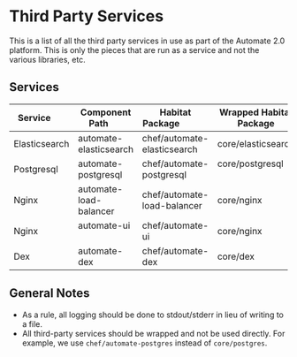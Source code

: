 # Third Party Services

This is a list of all the third party services in use as part of the Automate 2.0 platform. This is only the pieces that are run as a service and not the various libraries, etc.

## Services

| Service       | Component Path         | Habitat Package             | Wrapped Habitat Package |
| ------------- | ---------------------- | --------------------------- | ----------------------- |
| Elasticsearch | automate-elasticsearch | chef/automate-elasticsearch | core/elasticsearch      |
| Postgresql    | automate-postgresql    | chef/automate-postgresql    | core/postgresql         |
| Nginx         | automate-load-balancer | chef/automate-load-balancer |core/nginx               |
| Nginx         | automate-ui            | chef/automate-ui            | core/nginx              |
| Dex           | automate-dex           | chef/automate-dex           | core/dex                |

## General Notes

* As a rule, all logging should be done to stdout/stderr in lieu of writing to a file.
* All third-party services should be wrapped and not be used directly. For example, we use `chef/automate-postgres` instead of `core/postgres`.
